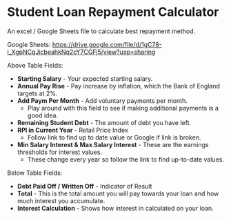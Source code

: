 # Student Loan Repayment Calculator 

An excel / Google Sheets file to calculate best repayment method.

Google Sheets: https://drive.google.com/file/d/1gC78-i_XgpNCqJicbeahkNq2cY7CGFj5/view?usp=sharing

Above Table Fields:

 - **Starting Salary** - Your expected starting salary.
 - **Annual Pay Rise** - Pay increase by inflation, which the Bank of England targets at 2%. 
 - **Add Paym Per Month** - Add voluntary payments per month.
	 - Play around with this field to see if making additional payments is a good idea.
 - **Remaining Student Debt** - The amount of debt you have left.
 - **RPI in Current Year** - Retail Price Index
	 - Follow link to find up to date value or Google if link is broken.
 - **Min Salary Interest & Max Salary Interest** - These are the earnings thresholds for interest values.
	 - These change every year so follow the link to find up-to-date values.

Below Table Fields:

 - **Debt Paid Off / Written Off** - Indicator of Result
 - **Total** - This is the total amount you will pay towards your loan and how much interest you accumulate. 
 - **Interest Calculation** - Shows how interest in calculated on your loan.
